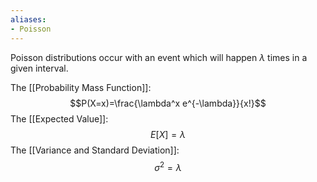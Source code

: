 ```yaml
---
aliases:
- Poisson
---
```

Poisson distributions occur with an event which will happen $\lambda$ times in a given interval.

The [[Probability Mass Function]]:
$$P(X=x)=\frac{\lambda^x e^{-\lambda}}{x!}$$
The [[Expected Value]]: 
$$E[X]=\lambda$$
The [[Variance and Standard Deviation]]:
$$\sigma^2=\lambda$$
